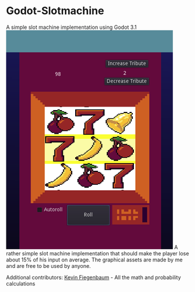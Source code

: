 
# Godot-Slotmachine
A simple slot machine implementation using Godot 3.1
![Slot Machine](https://raw.githubusercontent.com/stealthio/Godot-Slotmachine/master/Screenshot.png)
A rather simple slot machine implementation that should make the player lose about 15% of his input on average. The graphical assets are made by me and are free to be used by anyone.



Additional contributors:
[Kevin Fiegenbaum](https://github.com/DunkingDev) - All the math and probability calculations
